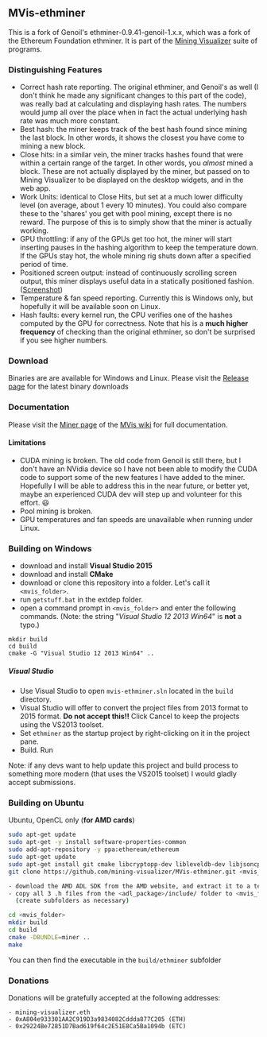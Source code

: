 ## MVis-ethminer

This is a fork of Genoil's ethminer-0.9.41-genoil-1.x.x, which was a fork of the Ethereum Foundation ethminer.  It is part of the [Mining Visualizer](https://github.com/mining-visualizer/Mining-Visualizer) suite of programs.

### Distinguishing Features

* Correct hash rate reporting. The original ethminer, and Genoil's as well (I don't think he made any significant changes to this part of the code), was really bad at calculating and displaying hash rates.  The numbers would jump all over the place when in fact the actual underlying hash rate was much more constant.   
* Best hash: the miner keeps track of the best hash found since mining the last block.  In other  words, it shows the closest you have come to mining a new block.
* Close hits: in a similar vein, the miner tracks hashes found that were within a certain range of the target.  In other words, you *almost* mined a block.  These are not actually displayed by the miner, but passed on to Mining Visualizer to be displayed on the desktop widgets, and in the web app.
* Work Units: identical to Close Hits, but set at a much lower difficulty level (on average, about 1 every 10 minutes).  You could also compare these to the 'shares' you get with pool mining, except there is no reward.  The purpose of this is to simply show that the miner is actually working.
* GPU throttling: if any of the GPUs get too hot, the miner will start inserting pauses in the hashing algorithm to keep the temperature down.  If the GPUs stay hot, the whole mining rig shuts down after a specified period of time.
* Positioned screen output: instead of continuously scrolling screen output, this miner displays useful data in a statically positioned fashion. ([Screenshot](https://github.com/mining-visualizer/Mining-Visualizer/wiki/Miner#screen-output))
* Temperature & fan speed reporting.  Currently this is Windows only, but hopefully it will be available soon on Linux.
* Hash faults: every kernel run, the CPU verifies one of the hashes computed by the GPU for correctness.  Note that his is a **much higher frequency** of checking than the original ethminer, so don't be surprised if you see higher numbers.

### Download

Binaries are are available for Windows and Linux.  Please visit the [Release page](https://github.com/mining-visualizer/MVis-ethminer/releases) for the latest binary downloads

### Documentation

Please visit the [Miner page](https://github.com/mining-visualizer/Mining-Visualizer/wiki/Miner) of the [MVis wiki](https://github.com/mining-visualizer/Mining-Visualizer/wiki) for full documentation.

#### Limitations ####

* CUDA mining is broken.  The old code from Genoil is still there, but I don't have an NVidia device so I have not been able to modify the CUDA code to support some of the new features I have added to the miner.  Hopefully I will be able to address this in the near future, or better yet, maybe an experienced CUDA dev will step up and volunteer for this effort. :smiley:
* Pool mining is broken.
* GPU temperatures and fan speeds are unavailable when running under Linux.


### Building on Windows

- download and install **Visual Studio 2015**
- download and install **CMake**
- download or clone this repository into a folder. Let's call it `<mvis_folder>`.
- run `getstuff.bat` in the extdep folder.
- open a command prompt in `<mvis_folder>` and enter the following commands.  (Note: the string "*Visual Studio 12 2013 Win64*" is **not** a typo.)

``` 
mkdir build 
cd build
cmake -G "Visual Studio 12 2013 Win64" ..
```

##### Visual Studio

- Use Visual Studio to open `mvis-ethminer.sln` located in the `build` directory.
- Visual Studio will offer to convert the project files from 2013 format to 2015 format.  **Do not accept this!!**  Click Cancel to keep the projects using the VS2013 toolset.
- Set `ethminer` as the startup project by right-clicking on it in the project pane.
- Build. Run

Note: if any devs want to help update this project and build process to something more modern (that uses the VS2015 toolset) I would gladly accept submissions.


### Building on Ubuntu

Ubuntu, OpenCL only (**for AMD cards**)

```bash
sudo apt-get update
sudo apt-get -y install software-properties-common
sudo add-apt-repository -y ppa:ethereum/ethereum
sudo apt-get update
sudo apt-get install git cmake libcryptopp-dev libleveldb-dev libjsoncpp-dev libjsonrpccpp-dev libboost-all-dev libgmp-dev libreadline-dev libcurl4-gnutls-dev ocl-icd-libopencl1 opencl-headers mesa-common-dev libmicrohttpd-dev build-essential -y
git clone https://github.com/mining-visualizer/MVis-ethminer.git <mvis_folder>

- download the AMD ADL SDK from the AMD website, and extract it to a temporary folder
- copy all 3 .h files from the <adl_package>/include/ folder to <mvis_folder>/extdep/include/amd_adl/  
  (create subfolders as necessary)

cd <mvis_folder>
mkdir build
cd build
cmake -DBUNDLE=miner ..
make
```

You can then find the executable in the `build/ethminer` subfolder


### Donations

Donations will be gratefully accepted at the following addresses:
```
- mining-visualizer.eth
- 0xA804e933301AA2C919D3a9834082Cddda877C205 (ETH)
- 0x29224Be72851D7Bad619f64c2E51E8Ca5Ba1094b (ETC)
```